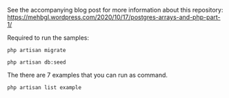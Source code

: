 See the accompanying blog post for more information about this repository: https://mehbgl.wordpress.com/2020/10/17/postgres-arrays-and-php-part-1/

Required to run the samples:

```
php artisan migrate

php artisan db:seed
```

The there are 7 examples that you can run as command.

```
php artisan list example
```
